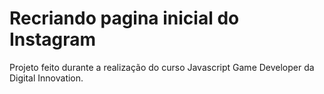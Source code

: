 # Recriando pagina inicial do Instagram
Projeto feito durante a realização do curso Javascript Game Developer da Digital Innovation. 
